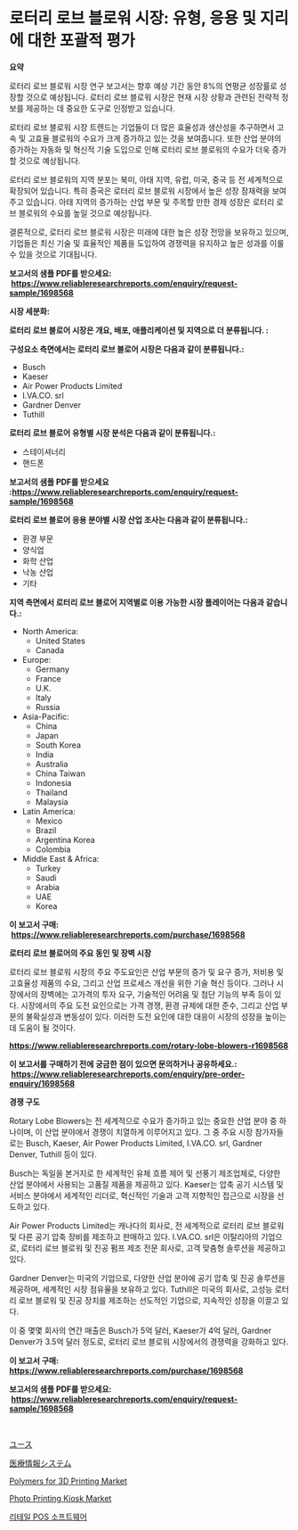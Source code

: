<p><h1>로터리 로브 블로워 시장: 유형, 응용 및 지리에 대한 포괄적 평가</h1></p><p><strong>요약</strong></p>
<p><p>로터리 로브 블로워 시장 연구 보고서는 향후 예상 기간 동안 8%의 연평균 성장률로 성장할 것으로 예상됩니다. 로터리 로브 블로워 시장은 현재 시장 상황과 관련된 전략적 정보를 제공하는 데 중요한 도구로 인정받고 있습니다.</p><p>로터리 로브 블로워 시장 트렌드는 기업들이 더 많은 효율성과 생산성을 추구하면서 고속 및 고효율 블로워의 수요가 크게 증가하고 있는 것을 보여줍니다. 또한 산업 분야의 증가하는 자동화 및 혁신적 기술 도입으로 인해 로터리 로브 블로워의 수요가 더욱 증가할 것으로 예상됩니다.</p><p>로터리 로브 블로워의 지역 분포는 북미, 아태 지역, 유럽, 미국, 중국 등 전 세계적으로 확장되어 있습니다. 특히 중국은 로터리 로브 블로워 시장에서 높은 성장 잠재력을 보여주고 있습니다. 아태 지역의 증가하는 산업 부문 및 주목할 만한 경제 성장은 로터리 로브 블로워의 수요를 높일 것으로 예상됩니다.</p><p>결론적으로, 로터리 로브 블로워 시장은 미래에 대한 높은 성장 전망을 보유하고 있으며, 기업들은 최신 기술 및 효율적인 제품을 도입하여 경쟁력을 유지하고 높은 성과를 이룰 수 있을 것으로 기대됩니다.</p></p>
<p><strong>보고서의 샘플 PDF를 받으세요: &nbsp;<a href="https://www.reliableresearchreports.com/enquiry/request-sample/1698568">https://www.reliableresearchreports.com/enquiry/request-sample/1698568</a></strong></p>
<p><strong>시장 세분화:</strong></p>
<p><strong> 로터리 로브 블로어 시장은 개요, 배포, 애플리케이션 및 지역으로 더 분류됩니다. :</strong></p>
<p><strong>구성요소 측면에서는 로터리 로브 블로어 시장은 다음과 같이 분류됩니다.:</strong></p>
<p><ul><li>Busch</li><li>Kaeser</li><li>Air Power Products Limited</li><li>I.VA.CO. srl</li><li>Gardner Denver</li><li>Tuthill</li></ul></p>
<p><strong> 로터리 로브 블로어 유형별 시장 분석은 다음과 같이 분류됩니다.:</strong></p>
<p><ul><li>스테이셔너리</li><li>핸드폰</li></ul></p>
<p><strong>보고서의 샘플 PDF를 받으세요 :<a href="https://www.reliableresearchreports.com/enquiry/request-sample/1698568">https://www.reliableresearchreports.com/enquiry/request-sample/1698568</a></strong></p>
<p><strong> 로터리 로브 블로어 응용 분야별 시장 산업 조사는 다음과 같이 분류됩니다.:</strong></p>
<p><ul><li>환경 부문</li><li>양식업</li><li>화학 산업</li><li>낙농 산업</li><li>기타</li></ul></p>
<p><strong>지역 측면에서 로터리 로브 블로어 지역별로 이용 가능한 시장 플레이어는 다음과 같습니다.:</strong></p>
<p><ul>
    <li>
        North America:
        <ul>
            <li>United States</li>
            <li>Canada</li>
        </ul>
    </li>
    <li>
        Europe:
        <ul>
            <li>Germany</li>
            <li>France</li>
            <li>U.K.</li>
            <li>Italy</li>
            <li>Russia</li>
        </ul>
    </li>
    <li>
        Asia-Pacific:
        <ul>
            <li>China</li>
            <li>Japan</li>
            <li>South Korea</li>
            <li>India</li>
            <li>Australia</li>
            <li>China Taiwan</li>
            <li>Indonesia</li>
            <li>Thailand</li>
            <li>Malaysia</li>
        </ul>
    </li>
    <li>
        Latin America:
        <ul>
            <li>Mexico</li>
            <li>Brazil</li>
            <li>Argentina Korea</li>
            <li>Colombia</li>
        </ul>
    </li>
    <li>
        Middle East & Africa:
        <ul>
            <li>Turkey</li>
            <li>Saudi</li>
            <li>Arabia</li>
            <li>UAE</li>
            <li>Korea</li>
        </ul>
    </li>
    </ul></p>
<p><strong>이 보고서 구매: &nbsp;<a href="https://www.reliableresearchreports.com/purchase/1698568">https://www.reliableresearchreports.com/purchase/1698568</a></strong></p>
<p><strong>로터리 로브 블로어의 주요 동인 및 장벽 시장</strong></p>
<p><p>로터리 로브 블로워 시장의 주요 주도요인은 산업 부문의 증가 및 요구 증가, 저비용 및 고효율성 제품의 수요, 그리고 산업 프로세스 개선을 위한 기술 혁신 등이다. 그러나 시장에서의 장벽에는 고가격의 투자 요구, 기술적인 어려움 및 첨단 기능의 부족 등이 있다. 시장에서의 주요 도전 요인으로는 가격 경쟁, 환경 규제에 대한 준수, 그리고 산업 부문의 불확실성과 변동성이 있다. 이러한 도전 요인에 대한 대응이 시장의 성장을 높이는 데 도움이 될 것이다.</p></p>
<p><strong><a href="https://www.reliableresearchreports.com/rotary-lobe-blowers-r1698568">https://www.reliableresearchreports.com/rotary-lobe-blowers-r1698568</a></strong></p>
<p><strong>이 보고서를 구매하기 전에 궁금한 점이 있으면 문의하거나 공유하세요.: &nbsp;<a href="https://www.reliableresearchreports.com/enquiry/pre-order-enquiry/1698568">https://www.reliableresearchreports.com/enquiry/pre-order-enquiry/1698568</a></strong></p>
<p><strong>경쟁 구도</strong></p>
<p><p>Rotary Lobe Blowers는 전 세계적으로 수요가 증가하고 있는 중요한 산업 분야 중 하나이며, 이 산업 분야에서 경쟁이 치열하게 이루어지고 있다. 그 중 주요 시장 참가자들로는 Busch, Kaeser, Air Power Products Limited, I.VA.CO. srl, Gardner Denver, Tuthill 등이 있다.</p><p>Busch는 독일을 본거지로 한 세계적인 유체 흐름 제어 및 선풍기 제조업체로, 다양한 산업 분야에서 사용되는 고품질 제품을 제공하고 있다. Kaeser는 압축 공기 시스템 및 서비스 분야에서 세계적인 리더로, 혁신적인 기술과 고객 지향적인 접근으로 시장을 선도하고 있다.</p><p>Air Power Products Limited는 캐나다의 회사로, 전 세계적으로 로터리 로브 블로워 및 다른 공기 압축 장비를 제조하고 판매하고 있다. I.VA.CO. srl은 이탈리아의 기업으로, 로터리 로브 블로워 및 진공 펌프 제조 전문 회사로, 고객 맞춤형 솔루션을 제공하고 있다.</p><p>Gardner Denver는 미국의 기업으로, 다양한 산업 분야에 공기 압축 및 진공 솔루션을 제공하며, 세계적인 시장 점유율을 보유하고 있다. Tuthill은 미국의 회사로, 고성능 로터리 로브 블로워 및 진공 장치를 제조하는 선도적인 기업으로, 지속적인 성장을 이끌고 있다.</p><p>이 중 몇몇 회사의 연간 매출은 Busch가 5억 달러, Kaeser가 4억 달러, Gardner Denver가 3.5억 달러 정도로, 로터리 로브 블로워 시장에서의 경쟁력을 강화하고 있다.</p></p>
<p><strong>이 보고서 구매: &nbsp; <a href="https://www.reliableresearchreports.com/purchase/1698568">https://www.reliableresearchreports.com/purchase/1698568</a></strong></p>
<p><strong>보고서의 샘플 PDF를 받으세요: &nbsp;<a href="https://www.reliableresearchreports.com/enquiry/request-sample/1698568">https://www.reliableresearchreports.com/enquiry/request-sample/1698568</a></strong><strong></strong></p>
<p>&nbsp;</p>
<p><p><a href="https://medium.com/@kathleencrooks2003/ewse%E5%B8%82%E5%A0%B4%E8%A6%8F%E6%A8%A1%E3%81%A8%E5%B8%82%E5%A0%B4%E5%8B%95%E5%90%91-%E5%AE%8C%E5%85%A8%E3%81%AA%E6%A5%AD%E7%95%8C%E6%A6%82%E8%A6%81-2024%E5%B9%B4%E3%81%8B%E3%82%892031%E5%B9%B4%E3%81%BE%E3%81%A7-314d379b6d00">ユース</a></p><p><a href="https://github.com/mcbeesbxa270/Market-Research-Report-List-1/blob/main/702046520895.md">医療情報システム</a></p><p><a href="https://issuu.com/reportprime-2/docs/polymers-for-3d-printing-market-size-2030.pptx">Polymers for 3D Printing Market</a></p><p><a href="https://github.com/mahnoor2003/Market-Research-Report-List-3/blob/main/photo-printing-kiosk-market.md">Photo Printing Kiosk Market</a></p><p><a href="https://github.com/vskv4779xr1/Market-Research-Report-List-1/blob/main/924126319394.md">리테일 POS 소프트웨어</a></p></p>